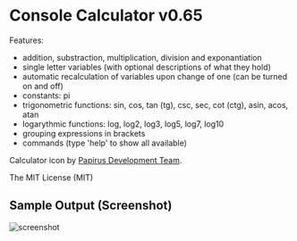 # Console Calculator v0.65

Features:
- addition, substraction, multiplication, division and exponantiation
- single letter variables (with optional descriptions of what they hold)
- automatic recalculation of variables upon change of one (can be turned on and off)
- constants: pi
- trigonometric functions: sin, cos, tan (tg), csc, sec, cot (ctg), asin, acos, atan
- logarythmic functions: log, log2, log3, log5, log7, log10
- grouping expressions in brackets
- commands (type 'help' to show all available)

Calculator icon by [Papirus Development Team](https://github.com/PapirusDevelopmentTeam).

The MIT License (MIT)

## Sample Output (Screenshot)

![screenshot](/screenshot.png)
